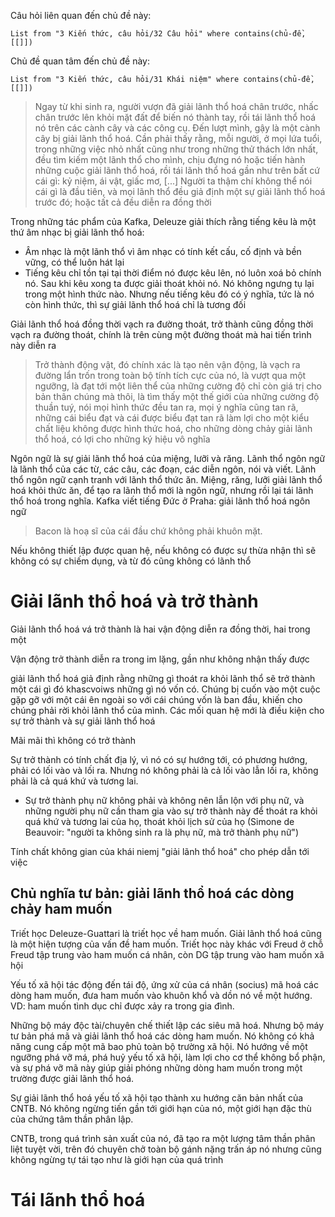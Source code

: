 Câu hỏi liên quan đến chủ đề này:
```dataview
List from "3 Kiến thức, câu hỏi/32 Câu hỏi" where contains(chủ-đề,[[]]) 
```

Chủ đề quan tâm đến chủ đề này:
```dataview
List from "3 Kiến thức, câu hỏi/31 Khái niệm" where contains(chủ-đề,[[]]) 
```

>Ngay từ khi sinh ra, người vượn đã giải lãnh thổ hoá chân trước, nhấc chân trước lên khỏi mặt đất để biến nó thành tay, rồi tái lãnh thổ hoá nó trên các cành cây và các công cụ. Đến lượt mình, gậy là một cành cây bị giải lãnh thổ hoá. Cần phải thấy rằng, mỗi người, ở mọi lứa tuổi, trong những việc nhỏ nhất cũng như trong những thử thách lớn nhất, đều tìm kiếm một lãnh thổ cho mình, chịu đựng nó hoặc tiến hành những cuộc giải lãnh thổ hoá, rồi tái lãnh thổ hoá gần như trên bất cứ cái gì: kỷ niệm, ái vật, giấc mơ, [...] Người ta thậm chí không thể nói cái gì là đầu tiên, và mọi lãnh thổ đều giả định một sự giải lãnh thổ hoá trước đó; hoặc tất cả đều diễn ra đồng thời

Trong những tác phẩm của Kafka, Deleuze giải thích rằng tiếng kêu là một thứ âm nhạc bị giải lãnh thổ hoá:
- Âm nhạc là một lãnh thổ vì âm nhạc có tính kết cấu, cố định và bền vững, có thể luôn hát lại
- Tiếng kêu chỉ tồn tại tại thời điểm nó được kêu lên, nó luôn xoá bỏ chính nó. Sau khi kêu xong ta được giải thoát khỏi nó. Nó không ngưng tụ lại trong một hình thức nào. Nhưng nếu tiếng kêu đó có ý nghĩa, tức là nó còn hình thức, thì sự giải lãnh thổ hoá chỉ là tương đối

Giải lãnh thổ hoá đồng thời vạch ra đường thoát, trở thành cũng đồng thời vạch ra đường thoát, chính là trên cùng một đường thoát mà hai tiến trình này diễn ra

> Trở thành động vật, đó chính xác là tạo nên vận động, là vạch ra đường lẩn trốn trong toàn bộ tính tích cực của nó, là vượt qua một ngưỡng, là đạt tới một liên thể của những cường độ chỉ còn giá trị cho bản thân chúng mà thôi, là tìm thấy một thế giới của những cường độ thuần tuý, nói mọi hình thức đều tan ra, mọi ý nghĩa cũng tan rã, những cái biểu đạt và cái được biểu đạt tan rã làm lợi cho một kiểu chất liệu không được hình thức hoá, cho những dòng chảy giải lãnh thổ hoá, có lợi cho những ký hiệu vô nghĩa

Ngôn ngữ là sự giải lãnh thổ hoá của miệng, lưỡi và răng. Lãnh thổ ngôn ngữ là lãnh thổ của các từ, các câu, các đoạn, các diễn ngôn, nói và viết. Lãnh thổ ngôn ngữ cạnh tranh với lãnh thổ thức ăn. Miệng, răng, lưỡi giải lãnh thổ hoá khỏi thức ăn, để tạo ra lãnh thổ mới là ngôn ngữ, nhưng rồi lại tái lãnh thổ hoá trong nghĩa.
Kafka viết tiếng Đức ở Praha: giải lãnh thổ hoá ngôn ngữ

> Bacon là hoạ sĩ của cái đầu chứ không phải khuôn mặt.

Nếu không thiết lập được quan hệ, nếu không có được sự thừa nhận thì sẽ không có sự chiếm dụng, và từ đó cũng không có lãnh thổ

# Giải lãnh thổ hoá và trở thành
Giải lãnh thổ hoá vá trở thành là hai vận động diễn ra đồng thời, hai trong một

Vận động trở thành diễn ra trong im lặng, gần như không nhận thấy được

giải lãnh thổ hoá giả định rằng những gì thoát ra khỏi lãnh thổ sẽ trở thành một cái gì đó khascvoiws những gì nó vốn có. Chúng bị cuốn vào một cuộc gặp gỡ với một cái ên ngoài so với cái chúng vốn là ban đầu, khiến cho chúng phải rời khỏi lãnh thổ của mình. Các mối quan hệ mới là điều kiện cho sự trở thành và sự giải lãnh thổ hoá

Mãi mãi thì không có trở thành

Sự trở thành có tính chất địa lý, vì nó có sự hướng tới, có phương hướng, phải có lối vào và lối ra. Nhưng nó không phải là cả lối vào lẫn lối ra, không phải là cả quá khứ và tương lai. 
- Sự trở thành phụ nữ không phải và không nên lẫn lộn với phụ nữ, và những người phụ nữ cần tham gia vào sự trở thành này để thoát ra khỏi quá khứ và tương lai của họ, thoát khỏi lịch sử của họ (Simone de Beauvoir: "người ta không sinh ra là phụ nữ, mà trở thành phụ nữ") 

Tính chất không gian của khái niemj "giải lãnh thổ hoá" cho phép dẫn tới việc 
## Chủ nghĩa tư bản: giải lãnh thổ hoá các dòng chảy ham muốn
Triết học Deleuze-Guattari là triết học về ham muốn. Giải lãnh thổ hoá cũng là một hiện tượng của vấn đề ham muốn. Triết học này khác với Freud ở chỗ Freud tập trung vào ham muốn cá nhân, còn DG tập trung vào ham muốn xã hội

Yếu tố xã hội tác động đến tái độ, ứng xử của cá nhân (socius) mã hoá các dòng ham muốn, đưa ham muốn vào khuôn khổ và dồn nó về một hướng. VD: ham muốn tình dục chỉ được xảy ra trong gia đình.

Những bộ máy độc tài/chuyên chế thiết lập các siêu mã hoá. Nhưng bộ máy tư bản phá mã và giải lãnh thổ hoá các dòng ham muốn. Nó không có khả năng cung cấp một mã bao phủ toàn bộ trường xã hội. Nó hướng về một ngưỡng phá vỡ má, phá huỷ yếu tố xã hội, làm lợi cho cơ thể không bổ phận, và sự phá vỡ mã này giúp giải phóng những dòng ham muốn trong một trường được giải lãnh thổ hoá.

Sự giải lãnh thổ hoá yếu tố xã hội tạo thành xu hướng căn bản nhất của CNTB. Nó không ngừng tiến gần tới giới hạn của nó, một giới hạn đặc thù của chứng tâm thần phân lập.

CNTB, trong quá trình sản xuất của nó, đã tạo ra một lượng tâm thần phân liệt tuyệt vời, trên đó chuyên chở toàn bộ gánh nặng trấn áp nó nhưng cũng không ngừng tự tái tạo như là giới hạn của quá trình

# Tái lãnh thổ hoá